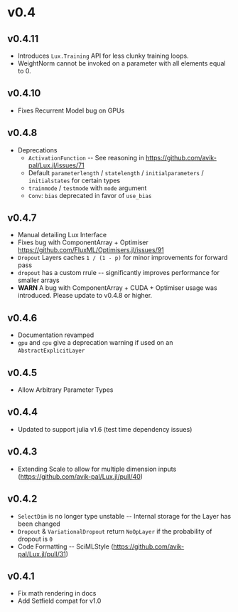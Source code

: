 # v0.4

## v0.4.11

  - Introduces `Lux.Training` API for less clunky training loops.
  - WeightNorm cannot be invoked on a parameter with all elements equal to 0.

## v0.4.10

  - Fixes Recurrent Model bug on GPUs

## v0.4.8

  - Deprecations
    - `ActivationFunction` -- See reasoning in https://github.com/avik-pal/Lux.jl/issues/71
    - Default `parameterlength` / `statelength` / `initialparameters` / `initialstates` for
      certain types
    - `trainmode` / `testmode` with `mode` argument
    - `Conv`: `bias` deprecated in favor of `use_bias`

## v0.4.7

  - Manual detailing Lux Interface
  - Fixes bug with ComponentArray + Optimiser
    https://github.com/FluxML/Optimisers.jl/issues/91
  - `Dropout` Layers caches `1 / (1 - p)` for minor improvements for forward pass
  - `dropout` has a custom rrule -- significantly improves performance for smaller arrays
  - **WARN** A bug with ComponentArray + CUDA + Optimiser usage was introduced. Please
    update to v0.4.8 or higher.

## v0.4.6

  - Documentation revamped
  - `gpu` and `cpu` give a deprecation warning if used on an `AbstractExplicitLayer`

## v0.4.5

  - Allow Arbitrary Parameter Types

## v0.4.4

  - Updated to support julia v1.6 (test time dependency issues)

## v0.4.3

  - Extending Scale to allow for multiple dimension inputs (https://github.com/avik-pal/Lux.jl/pull/40)

## v0.4.2

  - `SelectDim` is no longer type unstable -- Internal storage for the Layer has been changed
  - `Dropout` & `VariationalDropout` return `NoOpLayer` if the probability of dropout is `0`
  - Code Formatting -- SciMLStyle (https://github.com/avik-pal/Lux.jl/pull/31)

## v0.4.1

  - Fix math rendering in docs
  - Add Setfield compat for v1.0

